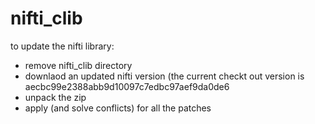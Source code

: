 # nifti_clib
to update the nifti library:
* remove nifti_clib directory
* downlaod an updated nifti version (the current checkt out version is aecbc99e2388abb9d10097c7edbc97aef9da0de6
* unpack the zip
* apply (and solve conflicts) for all the patches
